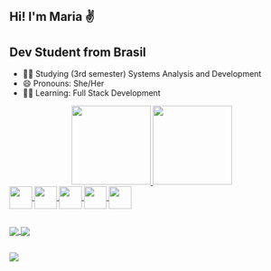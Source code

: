 ## Hi! I'm Maria ✌
## Dev Student from Brasil

- 👩‍🎓 Studying (3rd semester) Systems Analysis and Development
- 😄 Pronouns: She/Her
- 👩‍💻 Learning: Full Stack Development 

<div align="center">
  <a href="https://github.com/marialupiao">
  <img height="140em" src="https://github-readme-stats.vercel.app/api?username=marialupiao&show_icons=true&theme=aura&include_all_commits=true&count_private=true"/>
  <img height="140em" src="https://github-readme-stats.vercel.app/api/top-langs/?username=marialupiao&layout=compact&langs_count=7&theme=aura"/>
</div>

<img align="center" height="40" width="40" src="https://cdn.jsdelivr.net/gh/devicons/devicon/icons/git/git-original.svg"/>
<img align="center" height="40" width="40" src="https://cdn.jsdelivr.net/gh/devicons/devicon/icons/github/github-original-wordmark.svg"/>
<img align="center" height="40" wudth="40" src="https://cdn.jsdelivr.net/gh/devicons/devicon/icons/python/python-original-wordmark.svg"/>
<img align="center" height="40" width="40" src="https://cdn.jsdelivr.net/gh/devicons/devicon/icons/java/java-original.svg"/>
<img align="center" height="40" width="40" src="https://cdn.jsdelivr.net/gh/devicons/devicon/icons/c/c-original.svg"/>
          
##

<img align="center" src="https://img.shields.io/badge/IntelliJ_IDEA-000000.svg?style=for-the-badge&logo=intellij-idea&logoColor=white" />
<img align="center" src="https://img.shields.io/badge/Visual_Studio-5C2D91?style=for-the-badge&logo=visual%20studio&logoColor=white" />

<div> 
  
 ##
 
<div>

 <a href="https://www.linkedin.com/in/marialupiao" target="_blank"><img src="https://img.shields.io/badge/-LinkedIn-%230077B5?style=for-the-badge&logo=linkedin&logoColor=white" target="_blank"></a> 
 
</div>                                               
           
          
          
          



